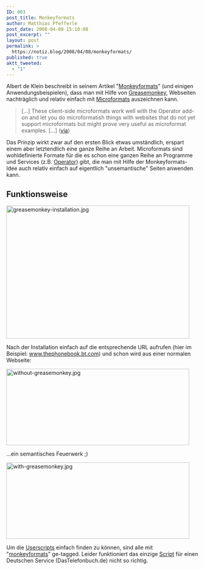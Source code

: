 ```yaml
---
ID: 803
post_title: Monkeyformats
author: Matthias Pfefferle
post_date: 2008-04-08 15:10:08
post_excerpt: ""
layout: post
permalink: >
  https://notiz.blog/2008/04/08/monkeyformats/
published: true
aktt_tweeted:
  - "1"
---
```

Albert de Klein beschreibt in seinem Artikel "<a href="http://www.naarvoren.nl/artikel/monkeyformats/">Monkeyformats</a>" (und einigen Anwendungsbeispielen), dass man mit Hilfe von <a href="https://addons.mozilla.org/en-US/firefox/addon/748">Greasemonkey</a>, Webseiten nachträglich und relativ einfach mit <a href="http://microformats.org">Microformats</a> auszeichnen kann.

<blockquote cite="http://groups.google.com/group/microformats/browse_thread/thread/8dfe280578dfa005/b94b192f054d5b77">[...] These client-side microformats work well with the Operator add-on and let you do microformatish things with websites that do not yet support microformats but might prove very useful as microformat examples. [...] (<a href="http://groups.google.com/group/microformats/browse_thread/thread/8dfe280578dfa005/b94b192f054d5b77">via</a>)</blockquote>

Das Prinzip wirkt zwar auf den ersten Blick etwas umständlich, erspart einem aber letztendlich eine ganze Reihe an Arbeit. Microformats sind wohldefinierte Formate für die es schon eine ganzen Reihe an Programme und Services (z.B. <a href="https://addons.mozilla.org/de/firefox/addon/4106">Operator</a>)  gibt, die man mit Hilfe der Monkeyformats-Idee auch relativ einfach auf eigentlich "unsemantische" Seiten anwenden kann.

<h2>Funktionsweise</h2>

<img class="aligncenter" src="http://notiz.blog/wp-content/uploads/2008/04/greasemonkey-installation.jpg" alt="greasemonkey-installation.jpg" border="0" width="480" height="348" />

Nach der Installation einfach auf die entsprechende URL aufrufen (hier im Beispiel: www.thephonebook.bt.com) und schon wird aus einer normalen Webseite:

<img class="aligncenter" src="http://notiz.blog/wp-content/uploads/2008/04/without-greasemonkey.jpg" alt="without-greasemonkey.jpg" border="0" width="480" height="200" />

...ein semantisches Feuerwerk ;)

<img class="aligncenter" src="http://notiz.blog/wp-content/uploads/2008/04/with-greasemonkey.jpg" alt="with-greasemonkey.jpg" border="0" width="480" height="200" />

Um die <a href="http://userscripts.org/">Userscripts</a> einfach finden zu können, sind alle mit "<a href="http://userscripts.org/scripts/search?q=monkeyformats">monkeyformats</a>" ge-tagged. Leider funktioniert das einzige <a href="http://userscripts.org/scripts/show/24796">Script</a> für einen Deutschen Service (DasTelefonbuch.de) nicht so richtig.